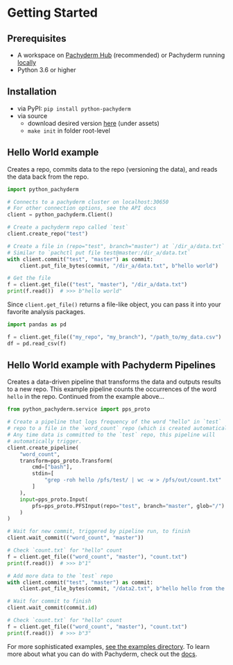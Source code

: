 # Getting Started

## Prerequisites
* A workspace on [Pachyderm Hub](https://docs.pachyderm.com/latest/hub/hub_getting_started/) (recommended) or Pachyderm running [locally](https://docs.pachyderm.com/latest/getting_started/local_installation/)
* Python 3.6 or higher

## Installation
* via PyPI: `pip install python-pachyderm`
* via source
    * download desired version [here](https://github.com/pachyderm/python-pachyderm/releases) (under assets)
    * `make init` in folder root-level

## Hello World example

Creates a repo, commits data to the repo (versioning the data), and reads the data back from the repo.

```python
import python_pachyderm

# Connects to a pachyderm cluster on localhost:30650
# For other connection options, see the API docs
client = python_pachyderm.Client()

# Create a pachyderm repo called `test`
client.create_repo("test")

# Create a file in (repo="test", branch="master") at `/dir_a/data.txt`
# Similar to `pachctl put file test@master:/dir_a/data.txt`
with client.commit("test", "master") as commit:
    client.put_file_bytes(commit, "/dir_a/data.txt", b"hello world")

# Get the file
f = client.get_file(("test", "master"), "/dir_a/data.txt")
print(f.read())  # >>> b"hello world"
```

Since `client.get_file()` returns a file-like object, you can pass it into your favorite analysis packages.

```python
import pandas as pd

f = client.get_file(("my_repo", "my_branch"), "/path_to/my_data.csv")
df = pd.read_csv(f)
```

## Hello World example with Pachyderm Pipelines

Creates a data-driven pipeline that transforms the data and outputs results to a new repo. This example pipeline counts the occurrences of the word `hello` in the repo. Continued from the example above...

```python
from python_pachyderm.service import pps_proto

# Create a pipeline that logs frequency of the word "hello" in `test`
# repo to a file in the `word_count` repo (which is created automatically)
# Any time data is committed to the `test` repo, this pipeline will
# automatically trigger.
client.create_pipeline(
    "word_count",
    transform=pps_proto.Transform(
        cmd=["bash"],
        stdin=[
            "grep -roh hello /pfs/test/ | wc -w > /pfs/out/count.txt"
        ]
    ),
    input=pps_proto.Input(
        pfs=pps_proto.PFSInput(repo="test", branch="master", glob="/")
    )
)

# Wait for new commit, triggered by pipeline run, to finish
client.wait_commit(("word_count", "master"))

# Check `count.txt` for "hello" count
f = client.get_file(("word_count", "master"), "count.txt")
print(f.read())  # >>> b"1"

# Add more data to the `test` repo
with client.commit("test", "master") as commit:
    client.put_file_bytes(commit, "/data2.txt", b"hello hello from the top of the world")

# Wait for commit to finish
client.wait_commit(commit.id)

# Check `count.txt` for "hello" count
f = client.get_file(("word_count", "master"), "count.txt")
print(f.read())  # >>> b"3"
```

For more sophisticated examples, [see the examples directory](https://github.com/pachyderm/python-pachyderm/tree/master/examples).
To learn more about what you can do with Pachyderm, check out the [docs](https://docs.pachyderm.com/latest/how-tos/).